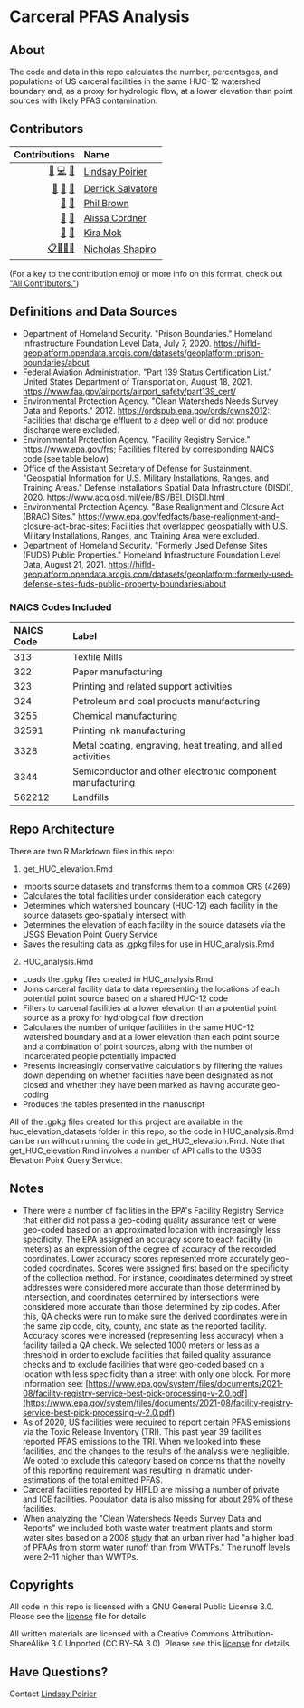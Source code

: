 # Carceral PFAS Analysis

## About

The code and data in this repo calculates the number, percentages, and populations of US carceral facilities in the same HUC-12 watershed boundary and, as a proxy for hydrologic flow, at a lower elevation than point sources with likely PFAS contamination.

## Contributors

<!-- ALL-CONTRIBUTORS-LIST:START -->
| Contributions | Name |
| ----: | :---- |
| [🔢](# "Data") [💻](# "Code") [🤔](# "Ideas and Planning")| [Lindsay Poirier](#) |
| [🔢](# "Data") [🔬](# "Research") [🤔](# "Ideas and Planning") | [Derrick Salvatore](#) |
| [🔬](# "Research")  [🤔](# "Ideas and Planning") | [Phil Brown](#) |
| [🔬](# "Research") [🤔](# "Ideas and Planning") | [Alissa Cordner](#) |
| [🔬](# "Research")  [🤔](# "Ideas and Planning") | [Kira Mok](#) |
| [📋](# "Organizer")[🔢](# "Data")[🔬](# "Research")[🤔](# "Ideas and Planning") | [Nicholas Shapiro](https://github.com/shapironick) |

<!-- ALL-CONTRIBUTORS-LIST:END -->

(For a key to the contribution emoji or more info on this format, check out ["All Contributors."](https://allcontributors.org/docs/en/emoji-key))

## Definitions and Data Sources

* Department of Homeland Security. "Prison Boundaries." Homeland Infrastructure Foundation Level Data, July 7, 2020. https://hifld-geoplatform.opendata.arcgis.com/datasets/geoplatform::prison-boundaries/about
* Federal Aviation Administration. "Part 139 Status Certification List." United States Department of Transportation, August 18, 2021. https://www.faa.gov/airports/airport_safety/part139_cert/
* Environmental Protection Agency. "Clean Watersheds Needs Survey Data and Reports." 2012. https://ordspub.epa.gov/ords/cwns2012:; Facilities that discharge effluent to a deep well or did not produce discharge were excluded.
* Environmental Protection Agency. "Facility Registry Service." https://www.epa.gov/frs; Facilities filtered by corresponding NAICS code (see table below)
* Office of the Assistant Secretary of Defense for Sustainment. "Geospatial Information for U.S. Military Installations, Ranges, and Training Areas." Defense Installations Spatial Data Infrastructure (DISDI),  2020. https://www.acq.osd.mil/eie/BSI/BEI_DISDI.html
* Environmental Protection Agency. "Base Realignment and Closure Act (BRAC) Sites." https://www.epa.gov/fedfacts/base-realignment-and-closure-act-brac-sites; Facilities that overlapped geospatially with U.S. Military Installations, Ranges, and Training Area were excluded. 
* Department of Homeland Security. "Formerly Used Defense Sites (FUDS) Public Properties." Homeland Infrastructure Foundation Level Data, August 21, 2021. https://hifld-geoplatform.opendata.arcgis.com/datasets/geoplatform::formerly-used-defense-sites-fuds-public-property-boundaries/about 

### NAICS Codes Included

|NAICS Code  |Label  |
|:-----|:-------------------|
| 313 | Textile Mills |
| 322 | Paper manufacturing |
| 323 | Printing and related support activities |
| 324 | Petroleum and coal products manufacturing |
| 3255 | Chemical manufacturing |
| 32591 | Printing ink manufacturing |
| 3328 | Metal coating, engraving, heat treating, and allied activities |
| 3344 | Semiconductor and other electronic component manufacturing	 |
| 562212 | Landfills |

## Repo Architecture

There are two R Markdown files in this repo:

1. get_HUC_elevation.Rmd
  * Imports source datasets and transforms them to a common CRS (4269)
  * Calculates the total facilities under consideration each category
  * Determines which watershed boundary (HUC-12) each facility in the source datasets geo-spatially intersect with
  * Determines the elevation of each facility in the source datasets via the USGS Elevation Point Query Service
  * Saves the resulting data as .gpkg files for use in HUC_analysis.Rmd
  
2. HUC_analysis.Rmd
  * Loads the .gpkg files created in HUC_analysis.Rmd
  * Joins carceral facility data to data representing the locations of each potential point source based on a shared HUC-12 code
  * Filters to carceral facilities at a lower elevation than a potential point source as a proxy for hydrological flow direction
  * Calculates the number of unique facilities in the same HUC-12 watershed boundary and at a lower elevation than each point source and a combination of point sources, along with the number of incarcerated people potentially impacted
  * Presents increasingly conservative calculations by filtering the values down depending on whether facilities have been designated as not closed and whether they have been marked as having accurate geo-coding
  * Produces the tables presented in the manuscript
  
All of the .gpkg files created for this project are available in the huc_elevation_datasets folder in this repo, so the code in HUC_analysis.Rmd can be run without running the code in get_HUC_elevation.Rmd. Note that get_HUC_elevation.Rmd involves a number of API calls to the USGS Elevation Point Query Service. 

## Notes

* There were a number of facilities in the EPA's Facility Registry Service that either did not pass a geo-coding quality assurance test or were geo-coded based on an approximated location with increasingly less specificity. The EPA assigned an accuracy score to each facility (in meters) as an expression of the degree of accuracy of the recorded coordinates. Lower accuracy scores represented more accurately geo-coded coordinates. Scores were assigned first based on the specificity of the collection method. For instance, coordinates determined by street addresses were considered more accurate than those determined by intersection, and coordinates determined by intersections were considered more accurate than those determined by zip codes. After this, QA checks were run to make sure the derived coordinates were in the same zip code, city, county, and state as the reported facility. Accuracy scores were increased (representing less accuracy) when a facility failed a QA check. We selected 1000 meters or less as a threshold in order to exclude facilities that failed quality assurance checks and to exclude facilities that were geo-coded based on a location with less specificity than a street with only one block. For more information see: [https://www.epa.gov/system/files/documents/2021-08/facility-registry-service-best-pick-processing-v-2.0.pdf](https://www.epa.gov/system/files/documents/2021-08/facility-registry-service-best-pick-processing-v-2.0.pdf)
* As of 2020, US facilities were required to report certain PFAS emissions via the Toxic Release Inventory (TRI). This past year 39 facilities reported PFAS emissions to the TRI. When we looked into these facilities, and the changes to the results of the analysis were negligible. We opted to exclude this category based on concerns that the novelty of this reporting requirement was resulting in dramatic under-estimations of the total emitted PFAS. 
* Carceral facilities reported by HIFLD are missing a number of private and ICE facilities. Population data is also missing for about 29% of these facilities. 
* When analyzing the "Clean Watersheds Needs Survey Data and Reports" we included both waste water treatment plants and storm water sites based on a 2008 [study](https://www.sciencedirect.com/science/article/pii/S0045653507014865) that an urban river had "a higher load of PFAAs from storm water runoff than from WWTPs." The runoff levels were 2–11 higher than WWTPs. 

## Copyrights

All code in this repo is licensed with a GNU General Public License 3.0. Please see the [license](https://github.com/Critical-Data-Analysis-Group/Carceral-PFAS-Analysis/blob/main/LICENSE) file for details.

All written materials are licensed with a Creative Commons Attribution-ShareAlike 3.0 Unported (CC BY-SA 3.0). Please see this [license](https://creativecommons.org/licenses/by-sa/3.0/) for details.

## Have Questions?

Contact [Lindsay Poirier](mailto:lpoirier@smith.edu)

